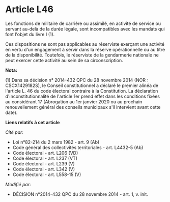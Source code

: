 # Article L46

Les fonctions de militaire de carrière ou assimilé, en activité de service ou servant au-delà de la durée légale, sont
incompatibles avec les mandats qui font l'objet du livre I (1).

Ces dispositions ne sont pas applicables au réserviste exerçant une activité en vertu d'un engagement à servir dans la
réserve opérationnelle ou au titre de la disponibilité. Toutefois, le réserviste de la gendarmerie nationale ne peut exercer
cette activité au sein de sa circonscription.

**Nota:**

(1) Dans sa décision n° 2014-432 QPC du 28 novembre 2014 (NOR : CSCX1429182S), le Conseil constitutionnel a déclaré le
premier alinéa de l'article L. 46 du code électoral contraire à la Constitution.  La déclaration d'inconstitutionnalité de
l'article 1er prend effet dans les conditions fixées au considérant 17 (Abrogation au 1er janvier 2020 ou au prochain
renouvellement général des conseils municipaux s'il intervient avant cette date).

**Liens relatifs à cet article**

_Cité par_:

  - Loi n°82-214 du 2 mars 1982 - art. 9 (Ab)
  - Code général des collectivités territoriales - art. L4432-5 (Ab)
  - Code électoral - art. L206 (VD)
  - Code électoral - art. L237 (VT)
  - Code électoral - art. L239 (V)
  - Code électoral - art. L342 (V)
  - Code électoral - art. L558-15 (V)

_Modifié par_:

  - DÉCISION n°2014-432 QPC du 28 novembre 2014 - art. 1, v. init.
